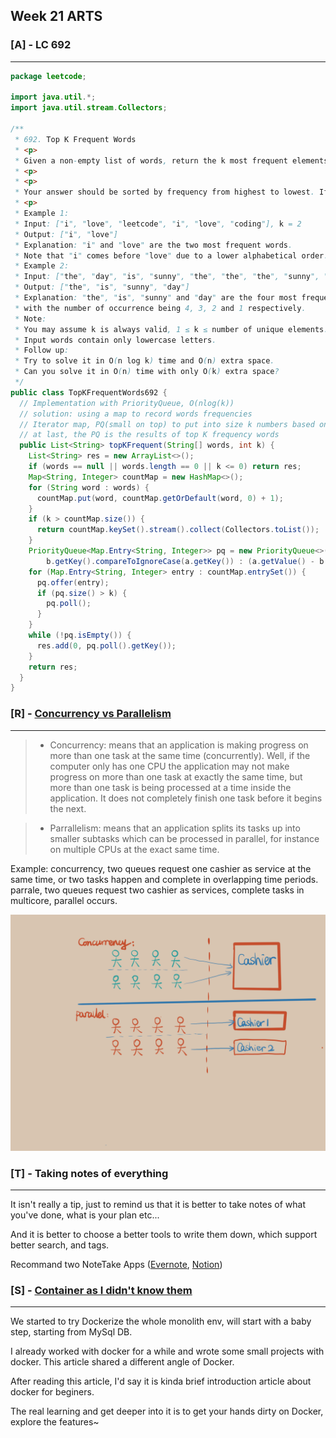 ## Week 21 ARTS

### [A] - LC 692
---
```java
package leetcode;

import java.util.*;
import java.util.stream.Collectors;

/**
 * 692. Top K Frequent Words
 * <p>
 * Given a non-empty list of words, return the k most frequent elements.
 * <p>
 * <p>
 * Your answer should be sorted by frequency from highest to lowest. If two words have the same frequency, then the word with the lower alphabetical order comes first.
 * <p>
 * Example 1:
 * Input: ["i", "love", "leetcode", "i", "love", "coding"], k = 2
 * Output: ["i", "love"]
 * Explanation: "i" and "love" are the two most frequent words.
 * Note that "i" comes before "love" due to a lower alphabetical order.
 * Example 2:
 * Input: ["the", "day", "is", "sunny", "the", "the", "the", "sunny", "is", "is"], k = 4
 * Output: ["the", "is", "sunny", "day"]
 * Explanation: "the", "is", "sunny" and "day" are the four most frequent words,
 * with the number of occurrence being 4, 3, 2 and 1 respectively.
 * Note:
 * You may assume k is always valid, 1 ≤ k ≤ number of unique elements.
 * Input words contain only lowercase letters.
 * Follow up:
 * Try to solve it in O(n log k) time and O(n) extra space.
 * Can you solve it in O(n) time with only O(k) extra space?
 */
public class TopKFrequentWords692 {
  // Implementation with PriorityQueue, O(nlog(k))
  // solution: using a map to record words frequencies
  // Iterator map, PQ(small on top) to put into size k numbers based on word frequency.
  // at last, the PQ is the results of top K frequency words
  public List<String> topKFrequent(String[] words, int k) {
    List<String> res = new ArrayList<>();
    if (words == null || words.length == 0 || k <= 0) return res;
    Map<String, Integer> countMap = new HashMap<>();
    for (String word : words) {
      countMap.put(word, countMap.getOrDefault(word, 0) + 1);
    }
    if (k > countMap.size()) {
      return countMap.keySet().stream().collect(Collectors.toList());
    }
    PriorityQueue<Map.Entry<String, Integer>> pq = new PriorityQueue<>((a, b) -> (a.getValue() == b.getValue() ?
        b.getKey().compareToIgnoreCase(a.getKey()) : (a.getValue() - b.getValue())));
    for (Map.Entry<String, Integer> entry : countMap.entrySet()) {
      pq.offer(entry);
      if (pq.size() > k) {
        pq.poll();
      }
    }
    while (!pq.isEmpty()) {
      res.add(0, pq.poll().getKey());
    }
    return res;
  }
}
```

### [R] - [Concurrency vs Parallelism](http://tutorials.jenkov.com/java-concurrency/concurrency-vs-parallelism.html)
---

> - Concurrency: means that an application is making progress on more than one task at the same time (concurrently). Well, if the computer only has one CPU the application may not make progress on more than one task at exactly the same time, but more than one task is being processed at a time inside the application. It does not completely finish one task before it begins the next. 


>- Parrallelism: means that an application splits its tasks up into smaller subtasks which can be processed in parallel, for instance on multiple CPUs at the exact same time.

Example: concurrency, two queues request one cashier as service at the same time, or two tasks happen and complete in overlapping time periods.
parrale, two queues request two cashier as services, complete tasks in multicore, parallel occurs.

![alt text](./images/concurrency_parallel.PNG)


### [T] - Taking notes of everything 
---
It isn't really a tip, just to remind us that it is better to take notes of what you've done, what is your plan etc...

And it is better to choose a better tools to write them down, which support better search, and tags. 

Recommand two NoteTake Apps ([Evernote](https://evernote.com/), [Notion](https://www.notion.so/))

### [S] - [Container as I didn't know them](https://itnext.io/containers-as-i-didnt-know-them-67cd4eaf3739)
---
We started to try Dockerize the whole monolith env, will start with a baby step, starting from MySql DB.

I already worked with docker for a while and wrote some small projects with docker. This article shared a different angle of Docker. 

After reading this article, I'd say it is kinda brief introduction article about docker for beginers. 

The real learning and get deeper into it is to get your hands dirty on Docker, explore the features~
